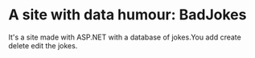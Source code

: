 # A site with data humour: BadJokes
It's a site made with ASP.NET with a database of jokes.You add create delete edit the jokes.
